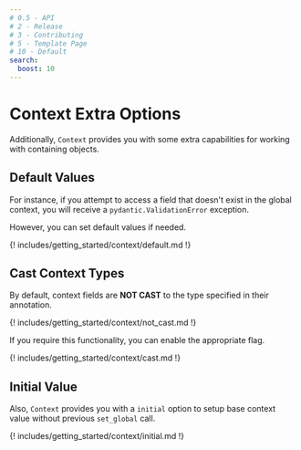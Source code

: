 ```yaml
---
# 0.5 - API
# 2 - Release
# 3 - Contributing
# 5 - Template Page
# 10 - Default
search:
  boost: 10
---
```


# Context Extra Options

Additionally, `Context` provides you with some extra capabilities for working with containing objects.

## Default Values

For instance, if you attempt to access a field that doesn't exist in the global context, you will receive a `pydantic.ValidationError` exception.

However, you can set default values if needed.

{! includes/getting_started/context/default.md !}

## Cast Context Types

By default, context fields are **NOT CAST** to the type specified in their annotation.

{! includes/getting_started/context/not_cast.md !}

If you require this functionality, you can enable the appropriate flag.

{! includes/getting_started/context/cast.md !}

## Initial Value

Also, `Context` provides you with a `initial` option to setup base context value without previous `set_global` call.

{! includes/getting_started/context/initial.md !}
